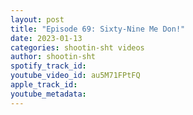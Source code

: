 ```yaml
---
layout: post
title: "Episode 69: Sixty-Nine Me Don!"
date: 2023-01-13
categories: shootin-sht videos
author: shootin-sht
spotify_track_id: 
youtube_video_id: au5M71FPtFQ
apple_track_id: 
youtube_metadata: 
---
```

